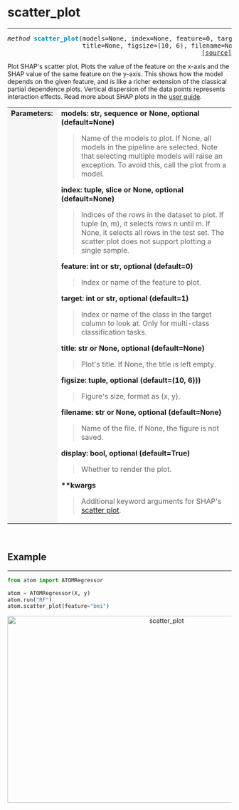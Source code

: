 # scatter_plot
--------------

<pre><em>method</em> <strong style="color:#008AB8">scatter_plot</strong>(models=None, index=None, feature=0, target=1,
                    title=None, figsize=(10, 6), filename=None, display=True, **kwargs)
<div align="right"><a href="https://github.com/tvdboom/ATOM/blob/master/atom/plots.py#L2739">[source]</a></div></pre>
Plot SHAP's scatter plot. Plots the value of the feature on the x-axis and
the SHAP value of the same feature on the y-axis. This shows how the model
depends on the given feature, and is like a richer extension of the classical
partial dependence plots. Vertical dispersion of the data points represents
interaction effects. Read more about SHAP plots in the [user guide](../../../user_guide/#shap).
<table width="100%">
<tr>
<td width="15%" style="vertical-align:top; background:#F5F5F5;"><strong>Parameters:</strong></td>
<td width="75%" style="background:white;">
<strong>models: str, sequence or None, optional (default=None)</strong>
<blockquote>
Name of the models to plot. If None, all models in the pipeline are selected. Note
 that selecting multiple models will raise an exception. To avoid this, call the
 plot from a model.
</blockquote>
<strong>index: tuple, slice or None, optional (default=None)</strong>
<blockquote>
Indices of the rows in the dataset to plot. If tuple (n, m), it selects rows
n until m. If None, it selects all rows in the test set. The scatter plot does
not support plotting a single sample.
</blockquote>
<strong>feature: int or str, optional (default=0)</strong>
<blockquote>
Index or name of the feature to plot.
</blockquote>
<strong>target: int or str, optional (default=1)</strong>
<blockquote>
Index or name of the class in the target column to look at. Only for multi-class
 classification tasks.
</blockquote>
<strong>title: str or None, optional (default=None)</strong>
<blockquote>
Plot's title. If None, the title is left empty.
</blockquote>
<strong>figsize: tuple, optional (default=(10, 6)))</strong>
<blockquote>
Figure's size, format as (x, y).
</blockquote>
<strong>filename: str or None, optional (default=None)</strong>
<blockquote>
Name of the file. If None, the figure is not saved.
</blockquote>
<strong>display: bool, optional (default=True)</strong>
<blockquote>
Whether to render the plot.
</blockquote>
<strong>**kwargs</strong>
<blockquote>
Additional keyword arguments for SHAP's <a href="https://shap.readthedocs.io/en/latest/generated/shap.plots.scatter.html">scatter plot</a>.
</blockquote>
</tr>
</table>
<br />



## Example
----------

```python
from atom import ATOMRegressor

atom = ATOMRegressor(X, y)
atom.run("RF")
atom.scatter_plot(feature="bmi")
```
<div align="center">
    <img src="../../../img/plots/scatter_plot.png" alt="scatter_plot" width="700" height="420"/>
</div>
